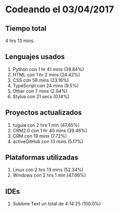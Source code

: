 # Codeando el 03/04/2017

## Tiempo total
4 hrs 13 mins.

## Lenguajes usados
1. Python con 1 hr 41 mins (39.84%)
1. HTML con 1 hr 2 mins (24.42%)
1. CSS con 58 mins (23.16%)
1. TypeScript con 24 mins (9.5%)
1. Other con 7 mins (2.94%)
1. Stylus con 21 secs (0.14%)

## Proyectos actualizados
1. tuguia con 2 hrs 1 min (47.65%)
1. CRM2.0 con 1 hr 40 mins (39.46%)
1. CRM con 19 mins (7.72%)
1. activeGitHub con 13 mins (5.17%)

## Plataformas utilizadas
1. Linux con 2 hrs 13 mins (52.34%)
1. Windows con 2 hrs 1 min (47.66%)

## IDEs
1. Sublime Text un total de 4:14:25 (100.0%)
